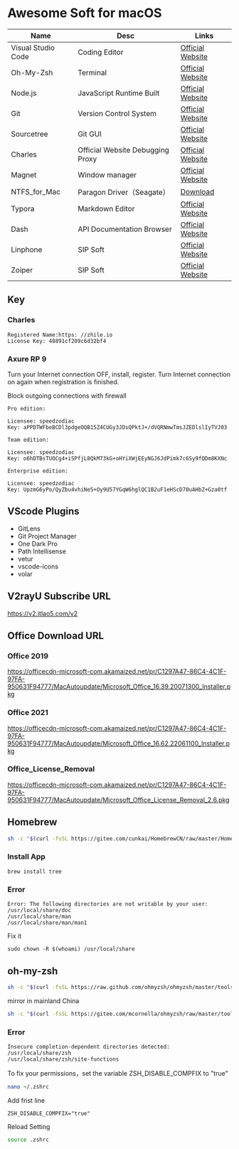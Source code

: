 # Awesome Soft for macOS

| Name | Desc | Links |
| -------- | ------------------ | ----------------------------------- |
| Visual Studio Code | Coding Editor | [Official Website](https://code.visualstudio.com/) |
| Oh-My-Zsh | Terminal | [Official Website](http://ohmyz.sh/)  |
| Node.js | JavaScript Runtime Built | [Official Website](https://nodejs.org/en/) |
| Git | Version Control System | [Official Website](https://git-scm.com/) |
| Sourcetree | Git GUI | [Official Website](https://www.sourcetreeapp.com/) |
| Charles | Official Website Debugging Proxy | [Official Website](https://www.charlesproxy.com/)  |
| Magnet | Window manager | [Official Website](http://magnet.crowdcafe.com/) |
| NTFS_for_Mac | Paragon Driver（Seagate） | [Download](https://www.seagate.com/cn/zh/support/software/paragon/)|
| Typora | Markdown Editor | [Official Website](https://www.typora.io/) |
| Dash | API Documentation Browser | [Official Website](https://kapeli.com/dash) |
| Linphone | SIP Soft | [Official Website](http://www.linphone.org/) |
| Zoiper |SIP Soft | [Official Website](https://www.zoiper.com/) |

## Key

### Charles

```
Registered Name:https: //zhile.io
License Key: 48891cf209c6d32bf4
```

### Axure RP 9

Turn your Internet connection OFF, install, register. Turn Internet connection on again when registration is finished.

Block outgoing connections with firewall

```
Pro edition:

Licensee: speedzodiac
Key: aPPDTWFbeBCDl3pdgeOQB15Z4CUGy3JDsQPktJ+/dVQRNmwTmsJZEDlslIyTVJ03

Team edition:

Licensee: speedzodiac
Key: o6hDTBsTUOCg4+iSPfjL8QkM73kG+oHYiXWjEEyNGJ6JdPimk7c6Sy9fQDm8KXNc

Enterprise edition:

Licensee: speedzodiac
Key: UpzmG6yPo/QyZbu4vhiNe5+Oy9U57YGqW6hglQC1B2uF1eHScD70uAHbZ+Gza0tf
```

## VScode Plugins

- GitLens
- Git Project Manager
- One Dark Pro
- Path Intellisense
- vetur
- vscode-icons
- volar

## V2rayU Subscribe URL

https://v2.itlao5.com/v2

## Office Download URL

### Office 2019
https://officecdn-microsoft-com.akamaized.net/pr/C1297A47-86C4-4C1F-97FA-950631F94777/MacAutoupdate/Microsoft_Office_16.39.20071300_Installer.pkg

### Office 2021
https://officecdn-microsoft-com.akamaized.net/pr/C1297A47-86C4-4C1F-97FA-950631F94777/MacAutoupdate/Microsoft_Office_16.62.22061100_Installer.pkg

### Office_License_Removal

https://officecdn-microsoft-com.akamaized.net/pr/C1297A47-86C4-4C1F-97FA-950631F94777/MacAutoupdate/Microsoft_Office_License_Removal_2.6.pkg

## Homebrew

```bash
sh -c "$(curl -fsSL https://gitee.com/cunkai/HomebrewCN/raw/master/Homebrew.sh)"
```
### Install App

```
brew install tree
```

### Error

```
Error: The following directories are not writable by your user:
/usr/local/share/doc
/usr/local/share/man
/usr/local/share/man/man1
```

Fix it

```
sudo chown -R $(whoami) /usr/local/share
```

## oh-my-zsh

```bash
sh -c "$(curl -fsSL https://raw.github.com/ohmyzsh/ohmyzsh/master/tools/install.sh)"
```

mirror in mainland China

```bash
sh -c "$(curl -fsSL https://gitee.com/mcornella/ohmyzsh/raw/master/tools/install.sh)"
```

### Error

```
Insecure completion-dependent directories detected:
/usr/local/share/zsh
/usr/local/share/zsh/site-functions
```

To fix your permissions，set the variable ZSH_DISABLE_COMPFIX to "true"

```bash
nano ~/.zshrc
```

Add frist line

```
ZSH_DISABLE_COMPFIX="true"
```

Reload Setting

```bash
source .zshrc
```